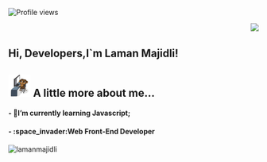 ![Profile views](https://gpvc.arturio.dev/LamanMajidli)
<div align = "right">
<img height="280px" src="https://media.giphy.com/media/R03zWv5p1oNSQd91EP/giphy.gif" />   
 </div>

<div align = "left">
<h2> Hi, Developers,I`m Laman Majidli!</h2>
<h2> <img src="https://github.com/keshavsingh4522/keshavsingh4522/blob/master/Assets/Monkey_Kid_Coding.gif" width="45px">  A little more about me...  </h2>

 <h4> 
- 🌱I’m currently learning Javascript;<h4>
 <h4>   - 	:space_invader:Web Front-End Developer  </h4>
 </div
 <p align="center"> <img src="https://github-readme-stats.vercel.app/api?username=LamanMajidli&show_icons=true&theme=gotham" alt="lamanmajidli" />
  
